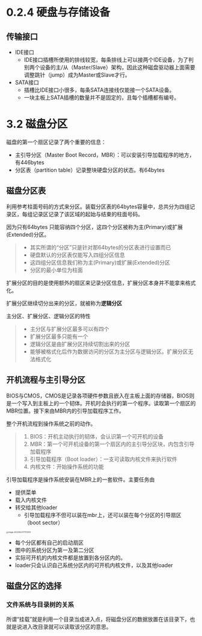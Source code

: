 # 0.2.4 硬盘与存储设备

## 传输接口

- IDE接口
  - IDE接口插槽所使用的排线较宽，每条排线上可以接两个IDE设备，为了判别两个设备的主/从（Master/Slave）架构，因此这种磁盘驱动器上面需要调整跳针（jump）成为Master或Slave才行。
- SATA接口
  - 插槽比IDE接口小很多，每条SATA连接线仅能接一个SATA设备。
  - 一块主板上SATA插槽的数量并不是固定的，且每个插槽都有编号。

# 3.2 磁盘分区

磁盘的第一个扇区记录了两个重要的信息：

- 主引导分区（Master Boot Record，MBR）：可以安装引导加载程序的地方，有446bytes
- 分区表（partition table）记录整块硬盘分区的状态。有64bytes

## 磁盘分区表

利用参考柱面号码的方式来分区。装载分区表的64bytes容量中，总共分为四组记录区，每组记录区记录了该区域的起始与结束的柱面号码。

因为只有64bytes 只能容纳四个分区，这四个分区被称为主(Primary)或扩展(Extended)分区。

> - 其实所谓的“分区”只是针对那64bytes的分区表进行设置而已
> - 硬盘默认的分区表仅能写入四组分区信息
> - 这四组分区信息我们称为主(Primary)或扩展(Extended)分区
> - 分区的最小单位为柱面

扩展分区的目的是使用额外的扇区来记录分区信息，扩展分区本身并不能拿来格式化。

扩展分区继续切分出来的分区，就被称为**逻辑分区**



主分区、扩展分区、逻辑分区的特性

> - 主分区与扩展分区最多可以有四个
> - 扩展分区最多只能有一个
> - 逻辑分区是由扩展分区持续切割出来的分区
> - 能够被格式化后作为数据访问的分区为主分区与逻辑分区。扩展分区无法格式化

## 开机流程与主引导分区

BIOS与CMOS，CMOS是记录各项硬件参数且嵌入在主板上面的存储器，BIOS则是一个写入到主板上的一个韧体。开机时会执行的第一个程序。读取第一个扇区的MBR位置。接下来由MBR内的引导加载程序工作。

整个开机流程到操作系统之前的动作。

> 1. BIOS：开机主动执行的韧体，会认识第一个可开机的设备
> 2. MBR：第一个可开机设备的第一个扇区内的主引导分区块，内包含引导加载程序
> 3. 引导加载程序（Boot loader）：一支可读取内核文件来执行软件
> 4. 内核文件：开始操作系统的功能

引导加载程序是操作系统安装在MBR上的一套软件。主要任务由

- 提供菜单
- 载入内核文件
- 转交给其他loader
  - 引导加载程序不但可以装在mbr上，还可以装在每个分区的引导扇区（boot sector）

<img src="/Users/candy/Documents/资源/基础知识/learn_notes/鸟哥的Linux/3章、主机规划与磁盘分区.assets/image-20220622171113009.png" alt="image-20220622171113009" style="zoom: 33%;" />

- 每个分区都有自己的启动扇区
- 图中的系统分区为第一及第二分区
- 实际可开机的内核文件都是放置到各分区内的。
- loader只会认识自己系统分区内的可开机内核文件，以及其他loader



## 磁盘分区的选择

### 文件系统与目录树的关系

所谓“挂载”就是利用一个目录当成进入点，将磁盘分区的数据放置在该目录下，也就是说进入改目录就可以读取该分区的意思。

